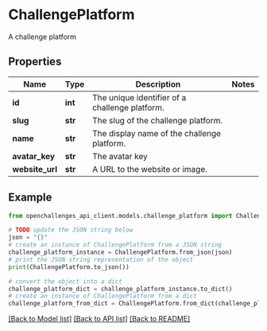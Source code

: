 # ChallengePlatform

A challenge platform

## Properties

| Name            | Type    | Description                                    | Notes |
| --------------- | ------- | ---------------------------------------------- | ----- |
| **id**          | **int** | The unique identifier of a challenge platform. |
| **slug**        | **str** | The slug of the challenge platform.            |
| **name**        | **str** | The display name of the challenge platform.    |
| **avatar_key**  | **str** | The avatar key                                 |
| **website_url** | **str** | A URL to the website or image.                 |

## Example

```python
from openchallenges_api_client.models.challenge_platform import ChallengePlatform

# TODO update the JSON string below
json = "{}"
# create an instance of ChallengePlatform from a JSON string
challenge_platform_instance = ChallengePlatform.from_json(json)
# print the JSON string representation of the object
print(ChallengePlatform.to_json())

# convert the object into a dict
challenge_platform_dict = challenge_platform_instance.to_dict()
# create an instance of ChallengePlatform from a dict
challenge_platform_from_dict = ChallengePlatform.from_dict(challenge_platform_dict)
```

[[Back to Model list]](../README.md#documentation-for-models) [[Back to API list]](../README.md#documentation-for-api-endpoints) [[Back to README]](../README.md)
